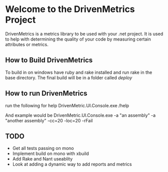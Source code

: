 Welcome to the DrivenMetrics Project
========================================

DrivenMetrics is a metrics library to be used with your .net project. It is used to help with determining the quality of your code by measuring certain attributes or metrics.

How to Build DrivenMetrics
--------------------------
To build in on windows have ruby and rake installed and run rake in the base directory. The final build will be in a folder called *deploy*

How to run DrivenMetrics
--------------------------

run the following for help
    DrivenMetric.UI.Console.exe /help 

And example would be
    DrivenMetric.UI.Console.exe -a "an assembly" -a "another assembly" -cc=20 -loc=20  -rFail

TODO
----

* Get all tests passing on mono
* Implement build on mono with xbuild
* Add Rake and Nant useablity
* Look at adding a dynamic way to add reports and metrics
